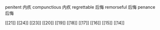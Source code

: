




penitent 内疚
compunctious 内疚
regrettable 后悔
remorseful 后悔
penance 后悔

[[21]]
[[24]]
[[23]]
[[20]]
[[19]]
[[18]]
[[17]]
[[16]]
[[15]]
[[14]]